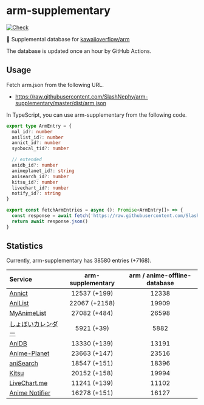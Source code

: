 # arm-supplementary

[![Check](https://github.com/SlashNephy/arm-supplementary/actions/workflows/check-node.yml/badge.svg)](https://github.com/SlashNephy/arm-supplementary/actions/workflows/check-node.yml)

💊 Supplemental database for [kawaiioverflow/arm](https://github.com/kawaiioverflow/arm)

The database is updated once an hour by GitHub Actions.

## Usage

Fetch arm.json from the following URL.

- https://raw.githubusercontent.com/SlashNephy/arm-supplementary/master/dist/arm.json

In TypeScript, you can use arm-supplementary from the following code.

```TypeScript
export type ArmEntry = {
  mal_id?: number
  anilist_id?: number
  annict_id?: number
  syobocal_tid?: number

  // extended
  anidb_id?: number
  animeplanet_id?: string
  anisearch_id?: number
  kitsu_id?: number
  livechart_id?: number
  notify_id?: string
}

export const fetchArmEntries = async (): Promise<ArmEntry[]> => {
  const response = await fetch('https://raw.githubusercontent.com/SlashNephy/arm-supplementary/master/dist/arm.json')
  return await response.json()
}
```

## Statistics

Currently, arm-supplementary has 38580 entries (+7168).

| Service                                     | arm-supplementary | arm / anime-offline-database |
| :------------------------------------------ | :---------------: | :--------------------------: |
| [Annict](https://annict.com)                |   12537 (+199)    |            12338             |
| [AniList](https://anilist.co)               |   22067 (+2158)   |            19909             |
| [MyAnimeList](https://myanimelist.net)      |   27082 (+484)    |            26598             |
| [しょぼいカレンダー](https://cal.syoboi.jp) |    5921 (+39)     |             5882             |
| [AniDB](https://anidb.net)                  |   13330 (+139)    |            13191             |
| [Anime-Planet](https://anime-planet.com)    |   23663 (+147)    |            23516             |
| [aniSearch](https://anisearch.com)          |   18547 (+151)    |            18396             |
| [Kitsu](https://kitsu.io)                   |   20152 (+158)    |            19994             |
| [LiveChart.me](https://livechart.me)        |   11241 (+139)    |            11102             |
| [Anime Notifier](https://notify.moe)        |   16278 (+151)    |            16127             |
